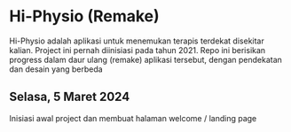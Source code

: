 # Hi-Physio (Remake)

Hi-Physio adalah aplikasi untuk menemukan terapis terdekat disekitar kalian. Project ini pernah diinisiasi pada tahun 2021.
Repo ini berisikan progress dalam daur ulang (remake) aplikasi tersebut, dengan pendekatan dan desain yang berbeda

## Selasa, 5 Maret 2024
Inisiasi awal project dan membuat halaman welcome / landing page
